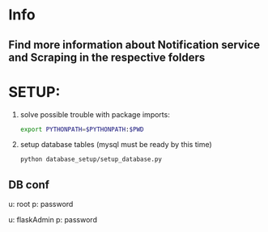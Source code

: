 # Info
## Find more information about Notification service and Scraping in the respective folders

# SETUP:
1. solve possible trouble with package imports:
    ```bash
    export PYTHONPATH=$PYTHONPATH:$PWD
   ```
2. setup database tables (mysql must be ready by this time)
    ```bash
    python database_setup/setup_database.py
    ```

## DB conf
u: root
p: password

u: flaskAdmin
p: password
